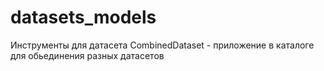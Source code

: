 # datasets_models
Инструменты для датасета
CombinedDataset - приложение в каталоге для обьединения разных датасетов
